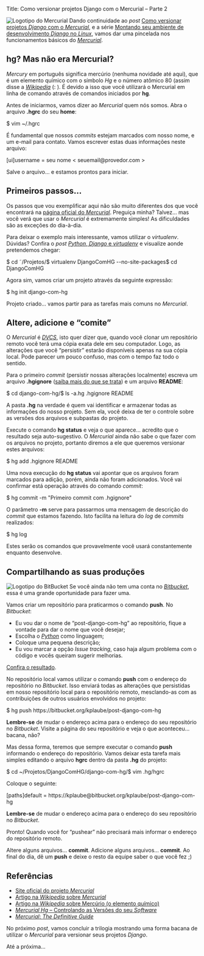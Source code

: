 Title: Como versionar projetos Django com o Mercurial – Parte 2

![Logotipo do Mercurial][] Dando continuidade ao *post* [Como versionar
projetos *Django* com o *Mercurial*][], e a série [Montando seu ambiente
de desenvolvimento *Django* no *Linux*][], vamos dar uma pincelada nos
funcionamentos básicos do [*Mercurial*][].

</p>

hg? Mas não era Mercurial?
--------------------------

</p>

*Mercury* em português significa mercúrio (nenhuma novidade até aqui),
que é um elemento químico com o símbolo *Hg* e o número atômico 80
(assim disse a [*Wikipedia*][] (: ). É devido a isso que você utilizará
o Mercurial em linha de comando através de comandos iniciados por
**hg**.

</p>

<!-- readmore -->

</p>

Antes de iniciarmos, vamos dizer ao *Mercurial* quem nós somos. Abra o
arquivo **.hgrc** do seu **home**:

</p>

<p>
    $ vim ~/.hgrc

</p>

É fundamental que nossos *commits* estejam marcados com nosso nome, e um
e-mail para contato. Vamos escrever estas duas informações neste
arquivo:

</p>
<p>
    [ui]username = seu nome < seuemail@provedor.com >

</p>

Salve o arquivo… e estamos prontos para iniciar.

</p>

Primeiros passos…
-----------------

</p>

Os passos que vou exemplificar aqui não são muito diferentes dos que
você encontrará na [página oficial do *Mercurial*][]. Preguiça minha?
Talvez… mas você verá que usar o *Mercurial* é extremamente simples! As
dificuldades são as exceções do dia-à-dia.

</p>

Para deixar o exemplo mais interessante, vamos utilizar o *virtualenv*.
Dúvidas? Confira o *post* [*Python*, *Django* e *virtualenv*][] e
visualize aonde pretendemos chegar:

</p>
<p>
    $ cd ˜/Projetos/$ virtualenv DjangoComHG --no-site-packages$ cd DjangoComHG

</p>

Agora sim, vamos criar um projeto através da seguinte expressão:

</p>

<p>
    $ hg init django-com-hg

</p>

Projeto criado… vamos partir para as tarefas mais comuns no *Mercurial*.

</p>

Altere, adicione e “comite”
---------------------------

</p>

O *Mercurial* é [*DVCS*][], isto quer dizer que, quando você clonar um
repositório remoto você terá uma cópia exata dele em seu computador.
Logo, as alterações que você “persistir” estarão disponíveis apenas na
sua cópia local. Pode parecer um pouco confuso, mas com o tempo faz todo
o sentido.

</p>

Para o primeiro *commit* (persistir nossas alterações localmente)
escreva um arquivo **.hgignore** ([saiba mais do que se trata][]) e um
arquivo **README**:

</p>
<p>
    $ cd django-com-hg/$ ls -a.hg     .hgignore     README

</p>

A pasta **.hg** na verdade é quem vai identificar e armazenar todas as
informações do nosso projeto. Sem ela, você deixa de ter o controle
sobre as versões dos arquivos e subpastas do projeto.

</p>

Execute o comando **hg status** e veja o que aparece… acredito que o
resultado seja auto-sugestivo. O *Mercurial* ainda não sabe o que fazer
com os arquivos no projeto, portanto diremos a ele que queremos
versionar estes arquivos:

</p>

<p>
    $ hg add .hgignore README

</p>

Uma nova execução do **hg status** vai apontar que os arquivos foram
marcados para adição, porém, ainda não foram adicionados. Você vai
confirmar está operação através do comando *commit*:

</p>

<p>
    $ hg commit -m "Primeiro commit com .hgignore"

</p>

O parâmetro **-m** serve para passarmos uma mensagem de descrição do
*commit* que estamos fazendo. Isto facilita na leitura do *log* de
*commits* realizados:

</p>

<p>
    $ hg log

</p>

Estes serão os comandos que provavelmente você usará constantemente
enquanto desenvolve.

</p>

Compartilhando as suas produções
--------------------------------

</p>

![Logotipo do BitBucket][] Se você ainda não tem uma conta no
[*Bitbucket*][], essa é uma grande oportunidade para fazer uma.

</p>

Vamos criar um repositório para praticarmos o comando **push**. No
*Bitbucket*:

</p>

-   Eu vou dar o nome de “post-django-com-hg” ao repositório, fique a
    vontade para dar o nome que você desejar;
-   Escolha o [*Python*][] como linguagem;
-   Coloque uma pequena descrição;
-   Eu vou marcar a opção *Issue tracking*, caso haja algum problema com
    o código e vocês queiram sugerir melhorias.

</p>

[Confira o resultado][].

</p>

No repositório local vamos utilizar o comando **push** com o endereço do
repositório no *Bitbucket*. Isso enviará todas as alterações que
persistidas em nosso repositório local para o repositório remoto,
mesclando-as com as contribuições de outros usuários envolvidos no
projeto:

</p>

<p>
    $ hg push https://bitbucket.org/kplaube/post-django-com-hg

</p>

**Lembre-se** de mudar o endereço acima para o endereço do seu
repositório no *Bitbucket*. Visite a página do seu repositório e veja o
que aconteceu… bacana, não?

</p>

Mas dessa forma, teremos que sempre executar o comando **push**
informando o endereço do repositório. Vamos deixar esta tarefa mais
simples editando o arquivo **hgrc** dentro da pasta **.hg** do projeto:

</p>
<p>
    $ cd ~/Projetos/DjangoComHG/django-com-hg/$ vim .hg/hgrc

</p>

Coloque o seguinte:

</p>
<p>
    [paths]default = https://kplaube@bitbucket.org/kplaube/post-django-com-hg

</p>

**Lembre-se** de mudar o endereço acima para o endereço do seu
repositório no *Bitbucket*.

</p>

Pronto! Quando você for “pushear” não precisará mais informar o endereço
do repositório remoto.

</p>

Altere alguns arquivos… **commit**. Adicione alguns arquivos…
**commit**. Ao final do dia, dê um **push** e deixe o resto da equipe
saber o que você fez ;)

</p>

Referências
-----------

</p>

-   [Site oficial do projeto *Mercurial*][]
-   [Artigo na *Wikipedia* sobre *Mercurial*][]
-   [Artigo na *Wikipedia* sobre Mercúrio (o elemento químico)][]
-   [*Mercurial Hg* – Controlando as Versões do seu *Software*][]
-   [*Mercurial*: *The Definitive Guide*][]

</p>

No próximo *post*, vamos concluir a trilogia mostrando uma forma bacana
de utilizar o *Mercurial* para versionar seus projetos *Django*.

</p>

Até a próxima…

</p>

  [Logotipo do Mercurial]: http://klauslaube.com.br/media/blog/mercurial-logo-2.png
    "Logotipo do Mercurial"
  [Como versionar projetos *Django* com o *Mercurial*]: http://klauslaube.com.br/2011/05/10/como-versionar-projetos-django-mercurial-parte/
    "Leia a primeira parte deste post"
  [Montando seu ambiente de desenvolvimento *Django* no *Linux*]: http://klauslaube.com.br/2011/03/03/montando-seu-ambiente-de-desenvolvimento-django/
    "Tá começando com Django? É usuário Linux? Este post pode te interessar"
  [*Mercurial*]: http://klauslaube.com.br/tag/mercurial/
    "Leia mais sobre Mercurial"
  [*Wikipedia*]: http://en.wikipedia.org/wiki/Mercury_(element)
    "Leia mais sobre o elemento químico Mercúrio"
  [página oficial do *Mercurial*]: http://mercurial.selenic.com/
    "Visite a página oficial do projeto Mercurial"
  [*Python*, *Django* e *virtualenv*]: http://www.klauslaube.com.br/2011/03/18/python-django-virtualenv/
    "Construa projetos isolados do seu sistema com virtualenv"
  [*DVCS*]: http://en.wikipedia.org/wiki/Distributed_revision_control
    "Leia mais sobre Distributed Version Control System"
  [saiba mais do que se trata]: http://mercurial.selenic.com/wiki/.hgignore
    "Entenda para que serve o arquivo .hgignore"
  [Logotipo do BitBucket]: http://klauslaube.com.br/media/blog/bitbucket-logo.png
    "Logotipo do BitBucket"
  [*Bitbucket*]: http://bitbucket.org/
    "Bitbucket, compartilhe o seu código"
  [*Python*]: http://klauslaube.com.br/tag/python/
    "Leia mais sobre Python"
  [Confira o resultado]: https://bitbucket.org/kplaube/post-django-com-hg
    "Confira o repositório criado no Bitbucket"
  [Site oficial do projeto *Mercurial*]: http://mercurial.selenic.com/
    "Mercurial, work easier, work faster"
  [Artigo na *Wikipedia* sobre *Mercurial*]: http://en.wikipedia.org/wiki/Mercurial
    "Leia mais sobre Mercurial na Wikipedia"
  [Artigo na *Wikipedia* sobre Mercúrio (o elemento químico)]: http://en.wikipedia.org/wiki/Mercury_(element)
    "Leia mais sobre Mercúrio no Wikipedia"
  [*Mercurial Hg* – Controlando as Versões do seu *Software*]: http://tocadoelfo.blogspot.com/2011/03/mercurial-hg-controlando-as-versoes-do.html
    "Excelente post sobre Mercurial, TI e gerência de projetos"
  [*Mercurial*: *The Definitive Guide*]: http://hgbook.red-bean.com/read/
    "Excelente e-book de Bryan O'Sullivan sobre Mercurial"
